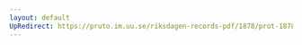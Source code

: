 ```yaml
---
layout: default
UpRedirect: https://pruto.im.uu.se/riksdagen-records-pdf/1878/prot-1878--fk--035.pdf
---
```

